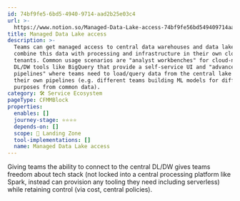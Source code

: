```yaml
---
id: 74bf9fe5-6bd5-4940-9714-aad2b25e03c4
url: >-
  https://www.notion.so/Managed-Data-Lake-access-74bf9fe56bd549409714aad2b25e03c4
title: Managed Data Lake access
description: >-
  Teams can get managed access to central data warehouses and data lakes to
  combine this data with processing and infrastructure in their own cloud
  tenants. Common usage scenarios are "analyst workbenches" for cloud-native
  DL/DW tools like BigQuery that provide a self-service UI and "advanced data
  pipelines" where teams need to load/query data from the central lake into
  their own pipelines (e.g. different teams building ML models for different
  purposes from common data). 
category: 🛠 Service Ecosystem
pageType: CFMMBlock
properties:
  enables: []
  journey-stage: ⭐️⭐️⭐️⭐️
  depends-on: []
  scope: 🛬 Landing Zone
  tool-implementations: []
  name: Managed Data Lake access
---
```


Giving teams the ability to connect to the central DL/DW gives teams freedom about tech stack (not locked into a central processing platform like Spark, instead can provision any tooling they need including serverless) while retaining control (via cost, central policies).
